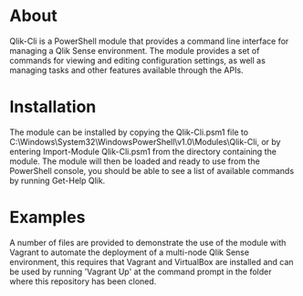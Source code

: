 # About
Qlik-Cli is a PowerShell module that provides a command line interface for managing a Qlik Sense environment. The module provides a set of commands for viewing and editing configuration settings, as well as managing tasks and other features available through the APIs.
# Installation
The module can be installed by copying the Qlik-Cli.psm1 file to C:\Windows\System32\WindowsPowerShell\v1.0\Modules\Qlik-Cli\, or by entering Import-Module Qlik-Cli.psm1 from the directory containing the module. The module will then be loaded and ready to use from the PowerShell console, you should be able to see a list of available commands by running Get-Help Qlik.
# Examples
A number of files are provided to demonstrate the use of the module with Vagrant to automate the deployment of a multi-node Qlik Sense environment, this requires that Vagrant and VirtualBox are installed and can be used by running 'Vagrant Up' at the command prompt in the folder where this repository has been cloned.
